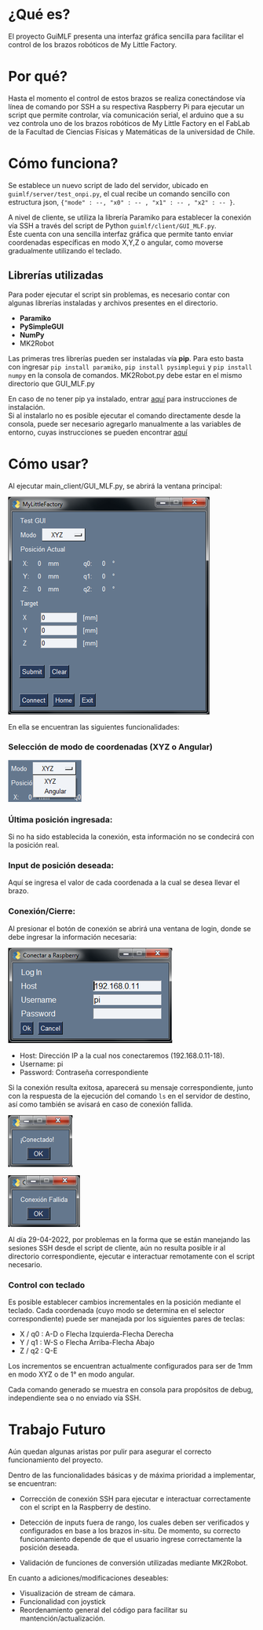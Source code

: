 # ¿Qué es?

El proyecto GuiMLF presenta una interfaz gráfica sencilla para facilitar el control de los brazos robóticos de My Little Factory. 

# Por qué?
Hasta el momento el control de estos brazos se realiza conectándose vía línea de comando por SSH a su respectiva Raspberry Pi para ejecutar un script que permite controlar, vía comunicación serial, el arduino que a su vez controla uno de los brazos robóticos de My Little Factory en el FabLab de la Facultad de Ciencias Físicas y Matemáticas de la universidad de Chile.

# Cómo funciona?
Se establece un nuevo script de lado del servidor, ubicado en `guimlf/server/test_onpi.py`, el cual recibe un comando sencillo con estructura json, `{"mode" : --, "x0" : -- , "x1" : -- , "x2" : -- }`.

A nivel de cliente, se utiliza la librería Paramiko para establecer la conexión vía SSH a través del script de Python `guimlf/client/GUI_MLF.py`.  
Éste cuenta con una sencilla interfaz gráfica que permite tanto enviar coordenadas específicas en modo X,Y,Z o angular, como moverse gradualmente utilizando el teclado.

## Librerías utilizadas

Para poder ejecutar el script sin problemas, es necesario contar con algunas librerías instaladas y archivos presentes en el directorio.

- **Paramiko**
- **PySimpleGUI**
- **NumPy**
- MK2Robot

Las primeras tres librerías pueden ser instaladas vía **pip**. Para esto basta con ingresar `pip install paramiko`, `pip install pysimplegui` y `pip install numpy` en la consola de comandos. MK2Robot.py debe estar en el mismo directorio que GUI_MLF.py

En caso de no tener pip ya instalado, entrar [aquí](https://pip.pypa.io/en/stable/installation/) para instrucciones de instalación.  
Si al instalarlo no es posible ejecutar el comando directamente desde la consola, puede ser necesario agregarlo manualmente a las variables de entorno, cuyas instrucciones se pueden encontrar [aquí](https://medium.com/swlh/solved-windows-pip-command-not-found-or-pip-is-not-recognized-as-an-internal-or-external-command-dd34f8b2938f)

# Cómo usar?

Al ejecutar main_client/GUI_MLF.py, se abrirá la ventana principal:

![mainwindow][mainwindow]

[mainwindow]: img/main.PNG

En ella se encuentran las siguientes funcionalidades:

### **Selección de modo de coordenadas (XYZ o Angular)** 
    
![mode][mode]

[mode]: img/modo.png

### **Última posición ingresada:** 
Si no ha sido establecida la conexión, esta información no se condecirá con la posición real.

### **Input de posición deseada:**
Aquí se ingresa el valor de cada coordenada a la cual se desea llevar el brazo.
### **Conexión/Cierre:**

Al presionar el botón de conexión se abrirá una ventana de login, donde se debe ingresar la información necesaria:

![connect][connect]

[connect]: img/login.PNG

- Host: Dirección IP a la cual nos conectaremos (192.168.0.11-18).
- Username: pi
- Password: Contraseña correspondiente

Si la conexión resulta exitosa, aparecerá su mensaje correspondiente, junto con la respuesta de la ejecución del comando `ls` en el servidor de destino, así como también se avisará en caso de conexión fallida.

![success][success]

[success]: img/exitosa.PNG

![fail][fail]

[fail]: img/fallida.PNG

Al día 29-04-2022, por problemas en la forma que se están manejando las sesiones SSH desde el script de cliente, aún no resulta posible ir al directorio correspondiente, ejecutar e interactuar remotamente con el script necesario.

### **Control con teclado**

Es posible establecer cambios incrementales en la posición mediante el teclado. Cada coordenada (cuyo modo se determina en el selector correspondiente) puede ser manejada por los siguientes pares de teclas:

- X / q0 : A-D o Flecha Izquierda-Flecha Derecha
- Y / q1 : W-S o Flecha Arriba-Flecha Abajo
- Z / q2 : Q-E

Los incrementos se encuentran actualmente configurados para ser de 1mm en modo XYZ o de 1° en modo angular.

Cada comando generado se muestra en consola para propósitos de debug, independiente sea o no enviado vía SSH.

# Trabajo Futuro

Aún quedan algunas aristas por pulir para asegurar el correcto funcionamiento del proyecto.

Dentro de las funcionalidades básicas y de máxima prioridad a implementar, se encuentran:

- Corrección de conexión SSH para ejecutar e interactuar correctamente con el script en la Raspberry de destino.

- Detección de inputs fuera de rango, los cuales deben ser verificados y configurados en base a los brazos in-situ. De momento, su correcto funcionamiento depende de que el usuario ingrese correctamente la posición deseada.

- Validación de funciones de conversión utilizadas mediante MK2Robot.

En cuanto a adiciones/modificaciones deseables:

- Visualización de stream de cámara.
- Funcionalidad con joystick
- Reordenamiento general del código para facilitar su mantención/actualización.


